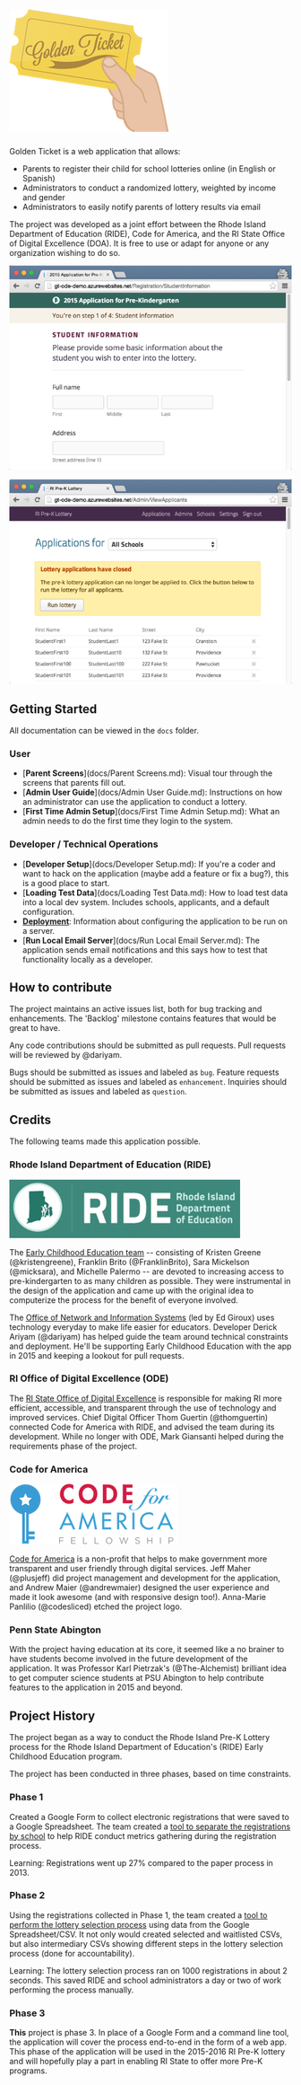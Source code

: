 # ![Golden Ticket](docs/img/golden-ticket.png)

Golden Ticket is a web application that allows:

- Parents to register their child for school lotteries online (in English or Spanish)
- Administrators to conduct a randomized lottery, weighted by income and gender
- Administrators to easily notify parents of lottery results via email

The project was developed as a joint effort between the Rhode Island Department of Education (RIDE), Code for America, and the RI State Office of Digital Excellence (DOA). It is free to use or adapt for anyone or any organization wishing to do so.

![](docs/img/student_info_screen.png)

![](docs/img/view_applicants_screen.png)

## Getting Started

All documentation can be viewed in the `docs` folder.

### User

- [**Parent Screens**](docs/Parent Screens.md): Visual tour through the screens that parents fill out.
- [**Admin User Guide**](docs/Admin User Guide.md): Instructions on how an administrator can use the application to conduct a lottery.
- [**First Time Admin Setup**](docs/First Time Admin Setup.md): What an admin needs to do the first time they login to the system. 

### Developer / Technical Operations

- [**Developer Setup**](docs/Developer Setup.md): If you're a coder and want to hack on the application (maybe add a feature or fix a bug?), this is a good place to start.
- [**Loading Test Data**](docs/Loading Test Data.md): How to load test data into a local dev system. Includes schools, applicants, and a default configuration.
- [**Deployment**](docs/Deployment.md): Information about configuring the application to be run on a server.
- [**Run Local Email Server**](docs/Run Local Email Server.md): The application sends email notifications and this says how to test that functionality locally as a developer.

## How to contribute

The project maintains an active issues list, both for bug tracking and enhancements. The 'Backlog' milestone contains features that would be great to have.

Any code contributions should be submitted as pull requests. Pull requests will be reviewed by @dariyam. 

Bugs should be submitted as issues and labeled as `bug`. Feature requests should be submitted as issues and labeled as `enhancement`. Inquiries should be submitted as issues and labeled as `question`.

## Credits

The following teams made this application possible.

### Rhode Island Department of Education (RIDE)

![Rhode Island Department of Education (RIDE)](docs/img/ride.png)

The [Early Childhood Education team](http://www.ride.ri.gov/InstructionAssessment/EarlyChildhoodEducation.aspx) -- consisting of Kristen Greene (@kristengreene), Franklin Brito (@FranklinBrito), Sara Mickelson (@micksara), and Michelle Palermo -- are devoted to increasing access to pre-kindergarten to as many children as possible. They were instrumental in the design of the application and came up with the original idea to computerize the process for the benefit of everyone involved.

The [Office of Network and Information Systems](http://www.ride.ri.gov/InsideRIDE/RIDEOffices/NetworkInformationSystems.aspx) (led by Ed Giroux) uses technology everyday to make life easier for educators. Developer Derick Ariyam (@dariyam) has helped guide the team around technical constraints and deployment. He'll be supporting Early Childhood Education with the app in 2015 and keeping a lookout for pull requests.

### RI Office of Digital Excellence (ODE)

The [RI State Office of Digital Excellence](https://twitter.com/ri_ode) is responsible for making RI more efficient, accessible, and transparent through the use of technology and improved services. Chief Digital Officer Thom Guertin (@thomguertin) connected Code for America with RIDE, and advised the team during its development. While no longer with ODE, Mark Giansanti helped during the requirements phase of the project.

### Code for America

![Code for America](docs/img/cfa_fellowship.png)

[Code for America](http://www.codeforamerica.org) is a non-profit that helps to make government more transparent and user friendly through digital services. Jeff Maher (@plusjeff) did project management and development for the application, and Andrew Maier (@andrewmaier) designed the user experience and made it look awesome (and with responsive design too!). Anna-Marie Panlilio (@codesliced) etched the project logo.

### Penn State Abington

With the project having education at its core, it seemed like a no brainer to have students become involved in the future development of the application. It was  Professor Karl Pietrzak's (@The-Alchemist) brilliant idea to get computer science students at PSU Abington to help contribute features to the application in 2015 and beyond.

## Project History

The project began as a way to conduct the Rhode Island Pre-K Lottery process for the Rhode Island Department of Education's (RIDE) Early Childhood Education program.

The project has been conducted in three phases, based on time constraints.

### Phase 1

Created a Google Form to collect electronic registrations that were saved to a Google Spreadsheet. The team created a [tool to separate the registrations by school](http://github.com/codeforamerica/golden-ticket-splitter) to help RIDE conduct metrics gathering during the registration process.

Learning: Registrations went up 27% compared to the paper process in 2013.

### Phase 2

Using the registrations collected in Phase 1, the team created a [tool to perform the lottery selection process](http://github.com/codeforamerica/golden-ticket-console) using data from the Google Spreadsheet/CSV. It not only would created selected and waitlisted CSVs, but also intermediary CSVs showing different steps in the lottery selection process (done for accountability).

Learning: The lottery selection process ran on 1000 registrations in about 2 seconds. This saved RIDE and school administrators a day or two of work performing the process manually.

### Phase 3

**This** project is phase 3. In place of a Google Form and a command line tool, the application will cover the process end-to-end in the form of a web app. This phase of the application will be used in the 2015-2016 RI Pre-K lottery and will hopefully play a part in enabling RI State to offer more Pre-K programs.